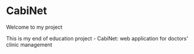 CabiNet
========================

Welcome to my project

This is my end of education project - CabiNet: web application for doctors' clinic management
